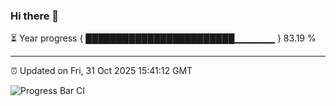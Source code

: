 ### Hi there 👋

⏳ Year progress { ████████████████████████▁▁▁▁▁▁ } 83.19 %

---

⏰ Updated on Fri, 31 Oct 2025 15:41:12 GMT

![Progress Bar CI](https://github.com/IshwaranRudhara/GIT-ACTION/workflows/Progress%20Bar%20CI/badge.svg)
